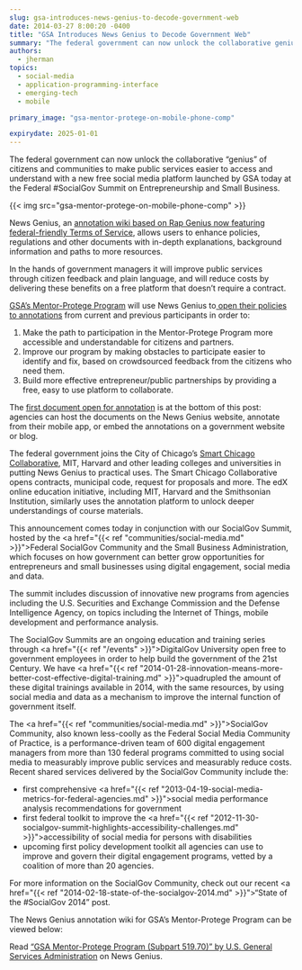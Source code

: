 ```yaml
---
slug: gsa-introduces-news-genius-to-decode-government-web
date: 2014-03-27 8:00:20 -0400
title: "GSA Introduces News Genius to Decode Government Web"
summary: "The federal government can now unlock the collaborative genius of citizens and communities to make public services easier to access and understand with a new free social media platform launched by GSA today at the Federal #SocialGov Summit on Entrepreneurship and Small Business."
authors:
  - jherman
topics:
  - social-media
  - application-programming-interface
  - emerging-tech
  - mobile

primary_image: "gsa-mentor-protege-on-mobile-phone-comp"

expirydate: 2025-01-01
---
```


The federal government can now unlock the collaborative “genius” of citizens and communities to make public services easier to access and understand with a new free social media platform launched by GSA today at the Federal #SocialGov Summit on Entrepreneurship and Small Business.

{{< img src="gsa-mentor-protege-on-mobile-phone-comp" >}}

News Genius, an <a href="http://news.rapgenius.com/">annotation wiki based on Rap Genius now featuring federal-friendly Terms of Service</a>, allows users to enhance policies, regulations and other documents with in-depth explanations, background information and paths to more resources.

In the hands of government managers it will improve public services through citizen feedback and plain language, and will reduce costs by delivering these benefits on a free platform that doesn’t require a contract.

<a href="http://www.gsa.gov/portal/content/105301?utm_source=SBU&utm_medium=print-radio&utm_term=mentorprotege&utm_campaign=shortcuts">GSA’s Mentor-Protege Program</a> will use News Genius to<a href="http://news.rapgenius.com/Us-general-services-administration-gsa-mentor-protege-program-subpart-51970-annotated"> open their policies to annotations</a> from current and previous participants in order to:

1. Make the path to participation in the Mentor-Protege Program more accessible and understandable for citizens and partners.
2. Improve our program by making obstacles to participate easier to identify and fix, based on crowdsourced feedback from the citizens who need them.
3. Build more effective entrepreneur/public partnerships by providing a free, easy to use platform to collaborate.

The <a href="http://news.rapgenius.com/Us-general-services-administration-gsa-mentor-protege-program-subpart-51970-annotated">first document open for annotation</a> is at the bottom of this post: agencies can host the documents on the News Genius website, annotate from their mobile app, or embed the annotations on a government website or blog.

The federal government joins the City of Chicago’s <a href="http://news.rapgenius.com/SmartChicago">Smart Chicago Collaborative</a>, MIT, Harvard and other leading colleges and universities in putting News Genius to practical uses. The Smart Chicago Collaborative opens contracts, municipal code, request for proposals and more. The edX online education initiative, including MIT, Harvard and the Smithsonian Institution, similarly uses the annotation platform to unlock deeper understandings of course materials.

This announcement comes today in conjunction with our SocialGov Summit, hosted by the <a href="{{< ref "communities/social-media.md" >}}">Federal SocialGov Community</a> and the Small Business Administration, which focuses on how government can better grow opportunities for entrepreneurs and small businesses using digital engagement, social media and data.

The summit includes discussion of innovative new programs from agencies including the U.S. Securities and Exchange Commission and the Defense Intelligence Agency, on topics including the Internet of Things, mobile development and performance analysis.

The SocialGov Summits are an ongoing education and training series through <a href="{{< ref "/events" >}}">DigitalGov University</a> open free to government employees in order to help build the government of the 21st Century. We have <a href="{{< ref "2014-01-28-innovation-means-more-better-cost-effective-digital-training.md" >}}">quadrupled the amount of these digital trainings</a> available in 2014, with the same resources, by using social media and data as a mechanism to improve the internal function of government itself.

The <a href="{{< ref "communities/social-media.md" >}}">SocialGov Community</a>, also known less-coolly as the Federal Social Media Community of Practice, is a performance-driven team of 600 digital engagement managers from more than 130 federal programs committed to using social media to measurably improve public services and measurably reduce costs. Recent shared services delivered by the SocialGov Community include the:

* first comprehensive <a href="{{< ref "2013-04-19-social-media-metrics-for-federal-agencies.md" >}}">social media performance analysis recommendations</a> for government
* first federal toolkit to improve the <a href="{{< ref "2012-11-30-socialgov-summit-highlights-accessibility-challenges.md" >}}">accessibility of social media for persons with disabilities</a>
* upcoming first policy development toolkit all agencies can use to improve and govern their digital engagement programs, vetted by a coalition of more than 20 agencies.

For more information on the SocialGov Community, check out our recent <a href="{{< ref "2014-02-18-state-of-the-socialgov-2014.md" >}}">“State of the #SocialGov 2014” post</a>.

The News Genius annotation wiki for GSA’s Mentor-Protege Program can be viewed below:

Read <a href="http://news.rapgenius.com/Us-general-services-administration-gsa-mentor-protege-program-subpart-51970-annotated">“GSA Mentor-Protege Program (Subpart 519.70)” by U.S. General Services Administration</a> on News Genius.
